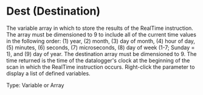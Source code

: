# Dest (Destination)

The variable array in which to store the results of the RealTime instruction. The array must be dimensioned to 9 to include all of the current time values in the following order: (1) year, (2) month, (3) day of month, (4) hour of day, (5) minutes, (6) seconds, (7) microseconds, (8) day of week (1-7; Sunday = 1), and (9) day of year. The destination array must be dimensioned to 9. The time returned is the time of the datalogger's clock at the beginning of the scan in which the RealTime instruction occurs. Right-click the parameter to display a list of defined variables.

Type: Variable or Array
